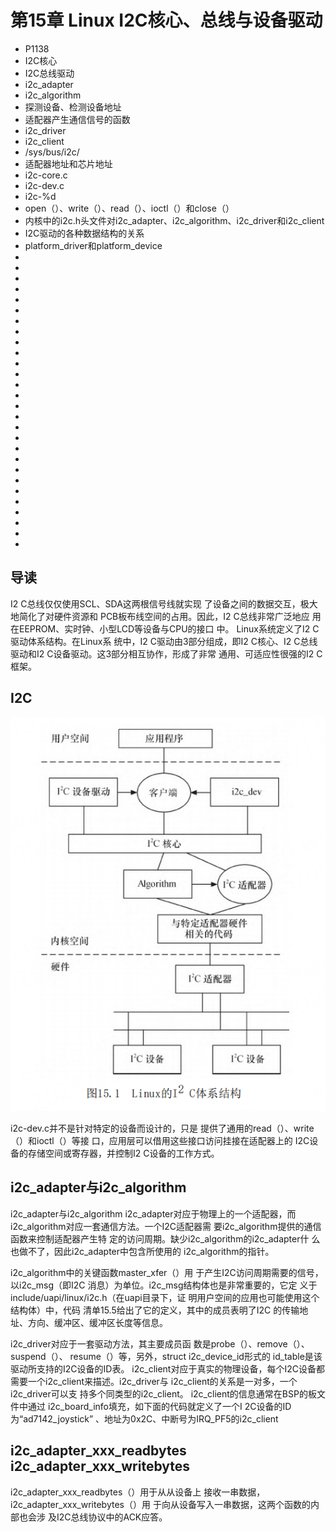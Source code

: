 # 第15章 Linux I2C核心、总线与设备驱动

- P1138
- I2C核心
- I2C总线驱动
- i2c_adapter
- i2c_algorithm
- 探测设备、检测设备地址
- 适配器产生通信信号的函数
- i2c_driver
- i2c_client
- /sys/bus/i2c/
- 适配器地址和芯片地址
- i2c-core.c
- i2c-dev.c
- i2c-%d
- open（）、write（）、read（）、ioctl（）和close（）
- 内核中的i2c.h头文件对i2c_adapter、i2c_algorithm、i2c_driver和i2c_client
- I2C驱动的各种数据结构的关系
- platform_driver和platform_device
- 
- 
- 
- 
- 
- 
- 
- 
- 
- 
- 
- 
- 
- 
- 
- 
- 
- 
- 
- 
- 
- 
- 
- 
- 
- 
- 
- 

## 导读

I2 C总线仅仅使用SCL、SDA这两根信号线就实现
了设备之间的数据交互，极大地简化了对硬件资源和
PCB板布线空间的占用。因此，I2 C总线非常广泛地应
用在EEPROM、实时钟、小型LCD等设备与CPU的接口
中。
Linux系统定义了I2 C驱动体系结构。在Linux系
统中，I2 C驱动由3部分组成，即I2 C核心、I2 C总线
驱动和I2 C设备驱动。这3部分相互协作，形成了非常
通用、可适应性很强的I2 C框架。


## I2C

![i2c arch](images/015-linux-ic2-arch.png)

i2c-dev.c并不是针对特定的设备而设计的，只是
提供了通用的read（）、write（）和ioctl（）等接
口，应用层可以借用这些接口访问挂接在适配器上的
I2C设备的存储空间或寄存器，并控制I2 C设备的工作方式。

## i2c_adapter与i2c_algorithm

i2c_adapter与i2c_algorithm
i2c_adapter对应于物理上的一个适配器，而
i2c_algorithm对应一套通信方法。一个I2C适配器需
要i2c_algorithm提供的通信函数来控制适配器产生特
定的访问周期。缺少i2c_algorithm的i2c_adapter什
么也做不了，因此i2c_adapter中包含所使用的
i2c_algorithm的指针。

i2c_algorithm中的关键函数master_xfer（）用
于产生I2C访问周期需要的信号，以i2c_msg（即I2C
消息）为单位。i2c_msg结构体也是非常重要的，它定
义于include/uapi/linux/i2c.h（在uapi目录下，证
明用户空间的应用也可能使用这个结构体）中，代码
清单15.5给出了它的定义，其中的成员表明了I2C
的传输地址、方向、缓冲区、缓冲区长度等信息。

i2c_driver对应于一套驱动方法，其主要成员函
数是probe（）、remove（）、suspend（）、
resume（）等，另外，struct i2c_device_id形式的
id_table是该驱动所支持的I2C设备的ID表。
i2c_client对应于真实的物理设备，每个I2C设备都
需要一个i2c_client来描述。i2c_driver与
i2c_client的关系是一对多，一个i2c_driver可以支
持多个同类型的i2c_client。
i2c_client的信息通常在BSP的板文件中通过
i2c_board_info填充，如下面的代码就定义了一个I
2C设备的ID为“ad7142_joystick”
、地址为0x2C、中断号为IRQ_PF5的i2c_client


## i2c_adapter_xxx_readbytes i2c_adapter_xxx_writebytes

i2c_adapter_xxx_readbytes（）用于从从设备上
接收一串数据，i2c_adapter_xxx_writebytes（）用
于向从设备写入一串数据，这两个函数的内部也会涉
及I2C总线协议中的ACK应答。

